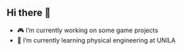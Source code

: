## Hi there 👋
- 🎮 I’m currently working on some game projects
- 🏫 I’m currently learning physical engineering at UNILA

